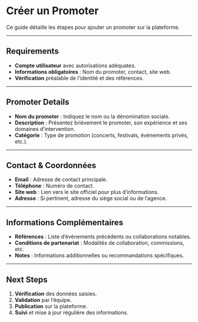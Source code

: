 # Créer un Promoter

Ce guide détaille les étapes pour ajouter un promoter sur la plateforme.

---

## Requirements

- **Compte utilisateur** avec autorisations adéquates.
- **Informations obligatoires** : Nom du promoter, contact, site web.
- **Vérification** préalable de l’identité et des références.

---

## Promoter Details

- **Nom du promoter** : Indiquez le nom ou la dénomination sociale.
- **Description** : Présentez brièvement le promoter, son expérience et ses domaines d’intervention.
- **Catégorie** : Type de promotion (concerts, festivals, événements privés, etc.).

---

## Contact & Coordonnées

- **Email** : Adresse de contact principale.
- **Téléphone** : Numéro de contact.
- **Site web** : Lien vers le site officiel pour plus d’informations.
- **Adresse** : Si pertinent, adresse du siège social ou de l’agence.

---

## Informations Complémentaires

- **Références** : Liste d’événements précédents ou collaborations notables.
- **Conditions de partenariat** : Modalités de collaboration, commissions, etc.
- **Notes** : Informations additionnelles ou recommandations spécifiques.

---

## Next Steps

1. **Vérification** des données saisies.
2. **Validation** par l’équipe.
3. **Publication** sur la plateforme.
4. **Suivi** et mise à jour régulière des informations.
